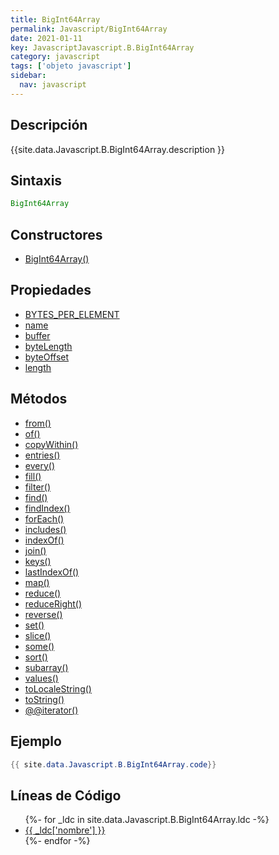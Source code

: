 ```yaml
---
title: BigInt64Array
permalink: Javascript/BigInt64Array
date: 2021-01-11
key: JavascriptJavascript.B.BigInt64Array
category: javascript
tags: ['objeto javascript']
sidebar: 
  nav: javascript
---
```


## Descripción
{{site.data.Javascript.B.BigInt64Array.description }}

## Sintaxis
~~~javascript
BigInt64Array
~~~

## Constructores
* [BigInt64Array()](/Javascript/BigInt64Array/BigInt64Array/)

## Propiedades
* [BYTES_PER_ELEMENT](/Javascript/BigInt64Array/BYTES_PER_ELEMENT)
* [name](/Javascript/BigInt64Array/name)
* [buffer](/Javascript/BigInt64Array/buffer)
* [byteLength](/Javascript/BigInt64Array/byteLength)
* [byteOffset](/Javascript/BigInt64Array/byteOffset)
* [length](/Javascript/BigInt64Array/length)

## Métodos
* [from()](/Javascript/BigInt64Array/from)
* [of()](/Javascript/BigInt64Array/of)
* [copyWithin()](/Javascript/BigInt64Array/copyWithin)
* [entries()](/Javascript/BigInt64Array/entries)
* [every()](/Javascript/BigInt64Array/every)
* [fill()](/Javascript/BigInt64Array/fill)
* [filter()](/Javascript/BigInt64Array/filter)
* [find()](/Javascript/BigInt64Array/find)
* [findIndex()](/Javascript/BigInt64Array/findIndex)
* [forEach()](/Javascript/BigInt64Array/forEach)
* [includes()](/Javascript/BigInt64Array/includes)
* [indexOf()](/Javascript/BigInt64Array/indexOf)
* [join()](/Javascript/BigInt64Array/join)
* [keys()](/Javascript/BigInt64Array/keys)
* [lastIndexOf()](/Javascript/BigInt64Array/lastIndexOf)
* [map()](/Javascript/BigInt64Array/map)
* [reduce()](/Javascript/BigInt64Array/reduce)
* [reduceRight()](/Javascript/BigInt64Array/reduceRight)
* [reverse()](/Javascript/BigInt64Array/reverse)
* [set()](/Javascript/BigInt64Array/set)
* [slice()](/Javascript/BigInt64Array/slice)
* [some()](/Javascript/BigInt64Array/some)
* [sort()](/Javascript/BigInt64Array/sort)
* [subarray()](/Javascript/BigInt64Array/subarray)
* [values()](/Javascript/BigInt64Array/values)
* [toLocaleString()](/Javascript/BigInt64Array/toLocaleString)
* [toString()](/Javascript/BigInt64Array/toString)
* [@@iterator()](/Javascript/BigInt64Array/@@iterator)

## Ejemplo
~~~java
{{ site.data.Javascript.B.BigInt64Array.code}}
~~~

## Líneas de Código
<ul>
{%- for _ldc in site.data.Javascript.B.BigInt64Array.ldc -%}
   <li>
       <a href="{{_ldc['url'] }}">{{ _ldc['nombre'] }}</a>
   </li>
{%- endfor -%}
</ul>
